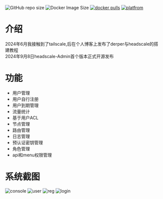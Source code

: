 ![GitHub repo size](https://img.shields.io/github/repo-size/arounyf/headscale-Admin)
![Docker Image Size](https://img.shields.io/docker/image-size/runyf/hs-admin)
[![docker pulls](https://img.shields.io/docker/pulls/runyf/derper.svg?color=brightgreen)](https://hub.docker.com/r/runyf/hs-admin)
[![platfrom](https://img.shields.io/badge/platform-amd64%20%7C%20arm64-brightgreen)](https://hub.docker.com/r/runyf/hs-admin/tags)

# 介绍
2024年6月我接触到了tailscale,后在个人博客上发布了derper与headscale的搭建教程   
2024年9月8日headscale-Admin首个版本正式开源发布

# 功能
- 用户管理
- 用户自行注册
- 用户到期管理
- 流量统计
- 基于用户ACL
- 节点管理
- 路由管理
- 日志管理
- 预认证密钥管理
- 角色管理
- api和menu权限管理

# 系统截图

![console](https://github.com/user-attachments/assets/6e25da2f-39f9-4217-b79e-344221c8f816)
![user](https://github.com/user-attachments/assets/1906c6ec-eb6f-44b1-af88-237ec16f1e99)
![reg](https://github.com/user-attachments/assets/59a43c57-682a-4cfd-83c0-8aa3d48a3d67)
![login](https://github.com/user-attachments/assets/e3d4029f-cc08-41e7-8dec-7cae4748a761)






